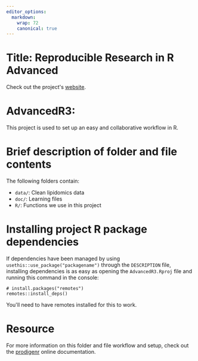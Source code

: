 ```yaml
---
editor_options:
  markdown:
    wrap: 72
    canonical: true
---
```


# Title: Reproducible Research in R Advanced

Check out the project's
[website](https://isabellvse.github.io/AdvancedR3/).

# AdvancedR3:

This project is used to set up an easy and collaborative workflow in R.

# Brief description of folder and file contents

The following folders contain:

-   `data/`: Clean lipidomics data
-   `doc/`: Learning files
-   `R/`: Functions we use in this project

# Installing project R package dependencies

If dependencies have been managed by using
`usethis::use_package("packagename")` through the `DESCRIPTION` file,
installing dependencies is as easy as opening the `AdvancedR3.Rproj`
file and running this command in the console:

```         
# install.packages("remotes")
remotes::install_deps()
```

You'll need to have remotes installed for this to work.

# Resource

For more information on this folder and file workflow and setup, check
out the [prodigenr](https://rostools.github.io/prodigenr) online
documentation.

